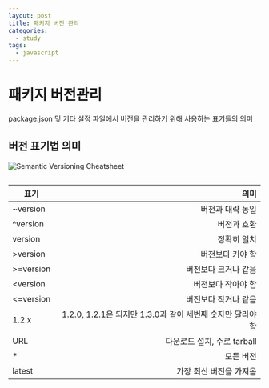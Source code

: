 ```yaml
---
layout: post
title: 패키지 버전 관리
categories:
  - study
tags: 
  - javascript
---
```

# 패키지 버전관리
package.json 및 기타 설정 파일에서 버전을 관리하기 위해 사용하는 표기들의 의미

## 버전 표기법 의미
![Semantic Versioning Cheatsheet](https://bytearcher.com/goodies/semantic-versioning-cheatsheet/wheelbarrel-no-tilde-caret-white-bg-w1000.jpg)

## 
|표기|의미|
|---|---:|
|~version|버전과 대략 동일|
|^version|버전과 호환|
|version|정확히 일치|
|>version|버전보다 커야 함|
|>=version|버전보다 크거나 같음|
|<version|버전보다 작아야 함|
|<=version|버전보다 작거나 같음|
|1.2.x|1.2.0, 1.2.1은 되지만 1.3.0과 같이 세번째 숫자만 달라야 함|
|URL|다운로드 설치, 주로 tarball|
|*|모든 버전|
|latest|가장 최신 버전을 가져옴|


